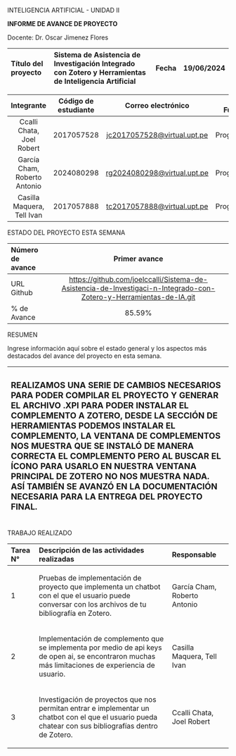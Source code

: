 ﻿INTELIGENCIA ARTIFICIAL - UNIDAD II

**INFORME DE AVANCE DE PROYECTO**

Docente: Dr. Oscar Jimenez Flores

|Título del proyecto|**Sistema de Asistencia de Investigación Integrado con Zotero y Herramientas de Inteligencia Artificial**|Fecha|**19/06/2024**|
| :- | :- | :- | :-: |

|Integrante|Código de estudiante|Correo electrónico|Rol o Función|
| :-: | :-: | :-: | :-: |
|Ccalli Chata, Joel Robert|2017057528|<jc2017057528@virtual.upt.pe>|Programador|
|García Cham, Roberto Antonio|2024080298|<rg2024080298@virtual.upt.pe>|Programador|
|Casilla Maquera, Tell Ivan|2017057888|<tc2017057888@virtual.upt.pe>|Programador|

ESTADO DEL PROYECTO ESTA SEMANA

|Número de avance|Primer avance|
| :- | :-: |
|URL Github|https://github.com/joelccalli/Sistema-de-Asistencia-de-Investigaci-n-Integrado-con-Zotero-y-Herramientas-de-IA.git|
|% de Avance |85\.59%|

RESUMEN

Ingrese información aquí sobre el estado general y los aspectos más destacados del avance del proyecto en esta semana.

|<p><h3><a name="_heading=h.3hf4dggw1f65"></a>REALIZAMOS UNA SERIE DE CAMBIOS NECESARIOS PARA PODER COMPILAR EL PROYECTO Y GENERAR EL ARCHIVO .XPI PARA PODER INSTALAR EL COMPLEMENTO A ZOTERO, DESDE LA SECCIÓN DE HERRAMIENTAS PODEMOS INSTALAR EL COMPLEMENTO, LA VENTANA DE COMPLEMENTOS NOS MUESTRA QUE SE INSTALÓ DE MANERA CORRECTA EL COMPLEMENTO PERO AL BUSCAR EL ÍCONO PARA USARLO EN NUESTRA VENTANA PRINCIPAL DE ZOTERO NO NOS MUESTRA NADA. ASÍ TAMBIÉN SE AVANZÓ EN LA DOCUMENTACIÓN NECESARIA PARA LA ENTREGA DEL PROYECTO FINAL.</h3></p><p></p><p></p>|
| :- |

TRABAJO REALIZADO

|**Tarea N°**|**Descripción de las actividades realizadas**|**Responsable**|
| :- | :- | :- |
|1|<p>Pruebas de implementación de proyecto que implementa un chatbot con el que el usuario puede conversar con los archivos de tu bibliografía en Zotero.</p><p></p>|García Cham, Roberto Antonio|
|2|<p>Implementación de complemento que se implementa por medio de api keys de open ai, se encontraron muchas más limitaciones de experiencia de usuario.</p><p></p>|Casilla Maquera, Tell Ivan|
|3|<p>Investigación de proyectos que nos permitan entrar e implementar un chatbot con el que el usuario pueda chatear con sus bibliografías dentro de Zotero.</p><p></p>|Ccalli Chata, Joel Robert|


